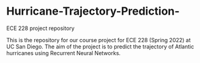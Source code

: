 # Hurricane-Trajectory-Prediction-
ECE 228 project repository

This is the repository for our course project for ECE 228 (Spring 2022) at UC San Diego. The aim of the project is to predict the trajectory of Atlantic hurricanes using Recurrent Neural Networks.
